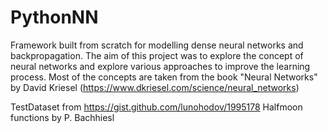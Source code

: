 # PythonNN
Framework built from scratch for modelling dense neural networks and backpropagation. The aim of this project was to explore the concept of neural networks and explore various approaches to improve the learning process. Most of the concepts are taken from the book "Neural Networks" by David Kriesel (https://www.dkriesel.com/science/neural_networks)

TestDataset from https://gist.github.com/lunohodov/1995178
Halfmoon functions by P. Bachhiesl
